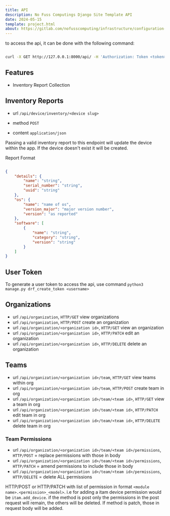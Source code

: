 ```yaml
---
title: API
description: No Fuss Computings Django Site Template API
date: 2024-05-15
template: project.html
about: https://gitlab.com/nofusscomputing/infrastructure/configuration-management/django_app
---
```


to access the api, it can be done with the following command:

``` bash

curl -X GET http://127.0.0.1:8000/api/ -H 'Authorization: Token <token>'

```


## Features

- Inventory Report Collection


## Inventory Reports

- url `/api/device/inventory/<device slug>`

- method `POST`

- content `application/json`

Passing a valid inventory report to this endpoint will update the device within the app. If the device doesn't exist it will be created.

Report Format

``` json

{
    "details": {
        "name": "string",
        "serial_number": "string",
        "uuid": "string"
    },
    "os": {
        "name": "name of os",
        "version_major": "major version number",
        "version": "as reported"
    },
    "software": [
        {
            "name": "string",
            "category": "string",
            "version": "string"
        }
    ]
}


```


## User Token

To generate a user token to access the api, use command `python3 manage.py drf_create_token <username>`


## Organizations

- url `/api/organization`, `HTTP/GET` view organizations
- url `/api/organization`, `HTTP/POST` create an organization
- url `/api/organization/<organization id>`, `HTTP/GET` view an organization
- url `/api/organization/<organization id>`, `HTTP/PATCH` edit an organization
- url `/api/organization/<organization id>`, `HTTP/DELETE` delete an organization


## Teams

- url `/api/organization/<organization id>/team`, `HTTP/GET` view teams within org
- url `/api/organization/<organization id>/team`, `HTTP/POST` create team in org
- url `/api/organization/<organization id>/team/<team id>`, `HTTP/GET` view a team in org
- url `/api/organization/<organization id>/team/<team id>`, `HTTP/PATCH` edit team in org
- url `/api/organization/<organization id>/team/<team id>`, `HTTP/DELETE` delete team in org


### Team Permissions

- url `/api/organization/<organization id>/team/<team id>/permissions`, `HTTP/POST` = replace permissions with those in body
- url `/api/organization/<organization id>/team/<team id>/permissions`, `HTTP/PATCH` = amend permissions to include those in body
- url `/api/organization/<organization id>/team/<team id>/permissions`, `HTTP/DELETE` = delete ALL permissions

HTTP/POST or HTTP/PATCH with list of permission in format `<module name>.<permission>_<model>`. i.e for adding a itam device permission would be `itam.add_device`. if the method is post only the permissions in the post request will remain, the others will be deleted. If method is patch, those in request body will be added.
